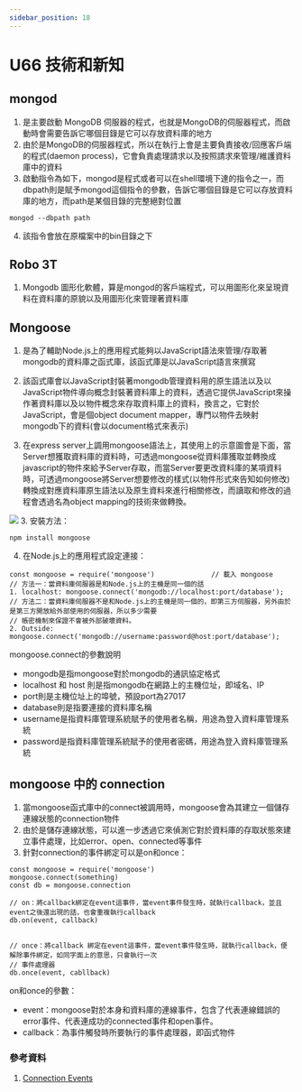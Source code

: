 ```yaml
---
sidebar_position: 18
---
```


# U66 技術和新知

## mongod 
1. 是主要啟動 MongoDB 伺服器的程式，也就是MongoDB的伺服器程式，而啟動時會需要告訴它哪個目錄是它可以存放資料庫的地方
2. 由於是MongoDB的伺服器程式，所以在執行上會是主要負責接收/回應客戶端的程式(daemon process)，它會負責處理請求以及按照請求來管理/維護資料庫中的資料
3. 啟動指令為如下，mongod是程式或者可以在shell環境下達的指令之一，而dbpath則是賦予mongod這個指令的參數，告訴它哪個目錄是它可以存放資料庫的地方，而path是某個目錄的完整絕對位置
```
mongod --dbpath path
```
4. 該指令會放在原檔案中的bin目錄之下

## Robo 3T
1. Mongodb 圖形化軟體，算是mongod的客戶端程式，可以用圖形化來呈現資料在資料庫的原貌以及用圖形化來管理著資料庫

## Mongoose
1. 是為了輔助Node.js上的應用程式能夠以JavaScript語法來管理/存取著mongodb的資料庫之函式庫，該函式庫是以JavaScript語言來撰寫
2. 該函式庫會以JavaScript封裝著mongodb管理資料用的原生語法以及以JavaScript物件導向概念封裝著資料庫上的資料，透過它提供JavaScript來操作著資料庫以及以物件概念來存取資料庫上的資料，換言之，它對於JavaScript，會是個object document mapper，專門以物件去映射mongodb下的資料(會以document格式來表示)

3. 在express server上調用mongoose語法上，其使用上的示意圖會是下面，當Server想獲取資料庫的資料時，可透過mongoose從資料庫獲取並轉換成javascript的物件來給予Server存取，而當Server要更改資料庫的某項資料時，可透過mongoose將Server想要修改的樣式(以物件形式來告知如何修改)轉換成對應資料庫原生語法以及原生資料來進行相關修改，而讀取和修改的過程會透過名為object mapping的技術來做轉換。

![](https://res.cloudinary.com/dqfxgtyoi/image/upload/v1637421475/blog/database/databaseMapping_gx8b9p.png)
3. 安裝方法：
```
npm install mongoose
```
4. 在Node.js上的應用程式設定連接： 
```
const mongoose = require('mongoose')              // 載入 mongoose
// 方法一：當資料庫伺服器是和Node.js上的主機是同一個的話
1. localhost: mongoose.connect('mongodb://localhost:port/database');
// 方法二：當資料庫伺服器不是和Node.js上的主機是同一個的，即第三方伺服器，另外由於是第三方開放給外部使用的伺服器，所以多少需要
// 帳密機制來保證不會被外部破壞資料。
2. Outside: mongoose.connect('mongodb://username:password@host:port/database');
```
mongoose.connect的參數說明
  - mongodb是指mongoose對於mongodb的通訊協定格式
  - localhost 和 host 則是指mongodb在網路上的主機位址，即域名、IP
  - port則是主機位址上的埠號，預設port為27017
  - database則是指要連接的資料庫名稱
  - username是指資料庫管理系統賦予的使用者名稱，用途為登入資料庫管理系統
  - password是指資料庫管理系統賦予的使用者密碼，用途為登入資料庫管理系統




## mongoose 中的 connection
1. 當mongoose函式庫中的connect被調用時，mongoose會為其建立一個儲存連線狀態的connection物件
2. 由於是儲存連線狀態，可以進一步透過它來偵測它對於資料庫的存取狀態來建立事件處理，比如error、open、connected等事件
3. 針對connection的事件綁定可以是on和once：
```
const mongoose = require('mongoose')
mongoose.connect(something)
const db = mongoose.connection

// on：將callback綁定在event這事件，當event事件發生時，就執行callback，並且event之後還出現的話，也會重複執行callback
db.on(event, callback) 


// once：將callback 綁定在event這事件，當event事件發生時，就執行callback，便解除事件綁定，如同字面上的意思，只會執行一次
// 事件處理器
db.once(event, cabllback) 
```

on和once的參數：
  - event：mongoose對於本身和資料庫的連線事件，包含了代表連線錯誤的error事件、代表連成功的connected事件和open事件。
  - callback：為事件觸發時所要執行的事件處理器，即函式物件

### 參考資料
1. [Connection Events](https://mongoosejs.com/docs/connections.html#connection-events)